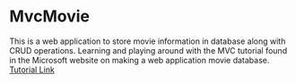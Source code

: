# MvcMovie
This is a web application to store movie information in database along with CRUD operations.
Learning and playing around with the MVC tutorial found in the Microsoft website on making a web application movie database.
[Tutorial Link](https://learn.microsoft.com/en-us/aspnet/core/getting-started/?view=aspnetcore-7.0&tabs=windows)
